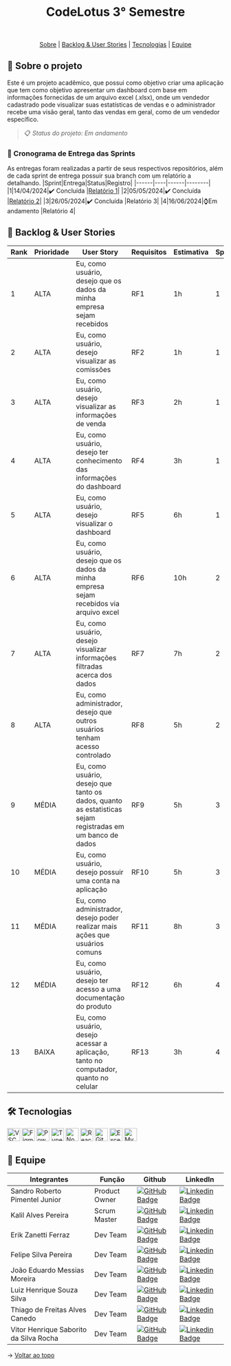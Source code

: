 <div align="center">
  
# CodeLotus 3° Semestre
</div>  
<br id="topo">
<p align="center">
  <a href="#sobre">Sobre</a>  |  
  <a href="#backlog">Backlog & User Stories</a>  |  
  <a href="#tecnologias">Tecnologias</a>  |  
  <a href="#equipe">Equipe</a>
</p>

<span id="sobre">

## 📃 Sobre o projeto
Este é um projeto acadêmico, que possui como objetivo criar uma aplicação que tem como objetivo apresentar um dashboard com base em informações fornecidas de um arquivo excel (.xlsx), onde um vendedor cadastrado pode visualizar suas estatísticas de vendas e o administrador recebe uma visão geral, tanto das vendas em geral, como de um vendedor específico. 

> 📋 _Status do projeto: Em andamento_

### 🏁 Cronograma de Entrega das Sprints
As entregas foram realizadas a partir de seus respectivos repositórios, além de cada sprint de entrega possuir sua branch com um relatório a detalhando.
|Sprint|Entrega|Status|Registro|
|------|----|------|--------|
|1|14/04/2024|✔️ Concluída |[Relatório 1](https://github.com/Code-Lotus/api-3/tree/Sprint-1)|
|2|05/05/2024|✔️ Concluída |[Relatório 2](https://github.com/Code-Lotus/api-3/tree/Sprint-2)|
|3|26/05/2024|✔️ Concluída |Relatório 3|
|4|16/06/2024|⌚Em andamento |Relatório 4|


<span id="backlog">

## 🎯 Backlog & User Stories
|Rank|Prioridade|User Story|Requisitos|Estimativa|Sprint|
|----|----------|----------|----------|----------|------|
|1|ALTA|Eu, como usuário, desejo que os dados da minha empresa sejam recebidos|RF1|1h|1|
|2|ALTA|Eu, como usuário, desejo visualizar as comissões|RF2|1h|1|
|3|ALTA|Eu, como usuário, desejo visualizar as informações de venda|RF3|2h|1|
|4|ALTA|Eu, como usuário, desejo ter conhecimento das informações do dashboard|RF4|3h|1|
|5|ALTA|Eu, como usuário, desejo visualizar o dashboard|RF5|6h|1|
|6|ALTA|Eu, como usuário, desejo que os dados da minha empresa sejam recebidos via arquivo excel|RF6|10h|2|
|7|ALTA|Eu, como usuário, desejo visualizar informações filtradas acerca dos dados|RF7|7h|2|
|8|ALTA|Eu, como administrador, desejo que outros usuários tenham acesso controlado|RF8|5h|2|
|9|MÉDIA|Eu, como usuário, desejo que tanto os dados, quanto as estatisticas sejam registradas em um banco de dados|RF9|5h|3|
|10|MÉDIA|Eu, como usuário, desejo possuir uma conta na aplicação|RF10|5h|3|
|11|MÉDIA|Eu, como administrador, desejo poder realizar mais ações que usuários comuns|RF11|8h|3|
|12|MÉDIA|Eu, como usuário, desejo ter acesso a uma documentação do produto|RF12|6h|4|
|13|BAIXA|Eu, como usuário, desejo acessar a aplicação, tanto no computador, quanto no celular|RF13|3h|4|


<span id="tecnologias">

## 🛠️ Tecnologias
<img src="https://img.shields.io/badge/VSCode-0078D4?style=for-the-badge&logo=visual%20studio%20code&logoColor=white" alt="VSCode" height="30" />
<img src="https://img.shields.io/badge/Figma-F24E1E?style=for-the-badge&logo=figma&logoColor=white" alt="Figma" height="30" />
<img src="https://img.shields.io/badge/PowerBI-F2C811?style=for-the-badge&logo=Power%20BI&logoColor=white" alt="Power BI" height="30" />
<img src="https://img.shields.io/badge/TypeScript-007ACC?style=for-the-badge&logo=typescript&logoColor=white" alt="TypeScript" height="30" />
<img src="https://img.shields.io/badge/Node%20js-339933?style=for-the-badge&logo=nodedotjs&logoColor=white" alt="NodeJS" height="30" />
<img src="https://img.shields.io/badge/React-20232A?style=for-the-badge&logo=react&logoColor=61DAFB" alt="React" height="30" />
<img src="https://img.shields.io/badge/GitHub-100000?style=for-the-badge&logo=github&logoColor=white" alt="Github" height="30" /> 
<img src="https://img.shields.io/badge/Microsoft_Excel-217346?style=for-the-badge&logo=microsoft-excel&logoColor=white" alt="Excel" height="30" />
<img src="https://img.shields.io/badge/MySQL-217346?style=for-the-badge&logo=mysql&logoColor=white" alt="MySQL" height="30" />

<span id="equipe">

## 👥 Equipe

|Integrantes|Função|Github|LinkedIn|
| --------- | ---- | ---- |--------|
|Sandro Roberto Pimentel Junior|Product Owner|[![GitHub Badge](https://img.shields.io/badge/Sandro--Pimentel-111217?style=flat-square&logo=github&logoColor=white)](https://github.com/Sandro-Pimentel)|[![Linkedin Badge](https://img.shields.io/badge/Linkedin-blue?style=flat-square&logo=Linkedin&logoColor=white)](https://br.linkedin.com/in/sandro-roberto-pimentel-junior-1287a3254)|
|Kalil Alves Pereira|Scrum Master|[![GitHub Badge](https://img.shields.io/badge/kalil004-111217?style=flat-square&logo=github&logoColor=white)](https://github.com/kalil004)|[![Linkedin Badge](https://img.shields.io/badge/Linkedin-blue?style=flat-square&logo=Linkedin&logoColor=white)](https://www.linkedin.com/in/kalil-alves-381633270/)|
|Erik Zanetti Ferraz|Dev Team|[![GitHub Badge](https://img.shields.io/badge/ErikZFerraz-111217?style=flat-square&logo=github&logoColor=white)](https://github.com/ErikZFerraz)|[![Linkedin Badge](https://img.shields.io/badge/Linkedin-blue?style=flat-square&logo=Linkedin&logoColor=white)](https://www.linkedin.com/in/erik-zanetti-ferraz-09895a180/)|
|Felipe Silva Pereira|Dev Team|[![GitHub Badge](https://img.shields.io/badge/felipereira10-111217?style=flat-square&logo=github&logoColor=white)](https://github.com/felipereira10)|[![Linkedin Badge](https://img.shields.io/badge/Linkedin-blue?style=flat-square&logo=Linkedin&logoColor=white)](https://www.linkedin.com/in/felipe-pereira-638370172/)|
|João Eduardo Messias Moreira|Dev Team|[![GitHub Badge](https://img.shields.io/badge/joao--eduardo17-111217?style=flat-square&logo=github&logoColor=white)](https://github.com/joao-eduardo17)|[![Linkedin Badge](https://img.shields.io/badge/Linkedin-blue?style=flat-square&logo=Linkedin&logoColor=white)](https://www.linkedin.com/in/joão-eduardo-messias-a3019125b/)|
|Luiz Henrique Souza Silva|Dev Team|[![GitHub Badge](https://img.shields.io/badge/LuizHenrique435-111217?style=flat-square&logo=github&logoColor=white)](https://github.com/LuizHenrique435)|[![Linkedin Badge](https://img.shields.io/badge/Linkedin-blue?style=flat-square&logo=Linkedin&logoColor=white)](https://www.linkedin.com/in/luiz-henrique-souza-silva-7b24a9279/)|
|Thiago de Freitas Alves Canedo|Dev Team|[![GitHub Badge](https://img.shields.io/badge/ThiagoCanedo-111217?style=flat-square&logo=github&logoColor=white)](https://github.com/ThiagoCanedo)|[![Linkedin Badge](https://img.shields.io/badge/Linkedin-blue?style=flat-square&logo=Linkedin&logoColor=white)](https://www.linkedin.com/in/thiago-de-freitas-14273818b/)|
|Vitor Henrique Saborito da Silva Rocha|Dev Team|[![GitHub Badge](https://img.shields.io/badge/VituuSaborito-111217?style=flat-square&logo=github&logoColor=white)](https://github.com/VituuSaborito)| [![Linkedin Badge](https://img.shields.io/badge/Linkedin-blue?style=flat-square&logo=Linkedin&logoColor=white)](https://br.linkedin.com/in/vitor-henrique-saborito-216219268)|

→ [Voltar ao topo](#topo)
